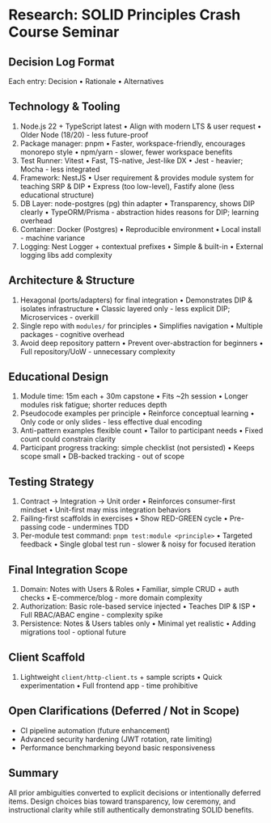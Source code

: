 # Research: SOLID Principles Crash Course Seminar

## Decision Log Format
Each entry: Decision • Rationale • Alternatives

## Technology & Tooling
1. Node.js 22 + TypeScript latest • Align with modern LTS & user request • Older Node (18/20) - less future-proof
2. Package manager: pnpm • Faster, workspace-friendly, encourages monorepo style • npm/yarn - slower, fewer workspace benefits
3. Test Runner: Vitest • Fast, TS-native, Jest-like DX • Jest - heavier; Mocha - less integrated
4. Framework: NestJS • User requirement & provides module system for teaching SRP & DIP • Express (too low-level), Fastify alone (less educational structure)
5. DB Layer: node-postgres (pg) thin adapter • Transparency, shows DIP clearly • TypeORM/Prisma - abstraction hides reasons for DIP; learning overhead
6. Container: Docker (Postgres) • Reproducible environment • Local install - machine variance
7. Logging: Nest Logger + contextual prefixes • Simple & built-in • External logging libs add complexity

## Architecture & Structure
1. Hexagonal (ports/adapters) for final integration • Demonstrates DIP & isolates infrastructure • Classic layered only - less explicit DIP; Microservices - overkill
2. Single repo with `modules/` for principles • Simplifies navigation • Multiple packages - cognitive overhead
3. Avoid deep repository pattern • Prevent over-abstraction for beginners • Full repository/UoW - unnecessary complexity

## Educational Design
1. Module time: 15m each + 30m capstone • Fits ~2h session • Longer modules risk fatigue; shorter reduces depth
2. Pseudocode examples per principle • Reinforce conceptual learning • Only code or only slides - less effective dual encoding
3. Anti-pattern examples flexible count • Tailor to participant needs • Fixed count could constrain clarity
4. Participant progress tracking: simple checklist (not persisted) • Keeps scope small • DB-backed tracking - out of scope

## Testing Strategy
1. Contract → Integration → Unit order • Reinforces consumer-first mindset • Unit-first may miss integration behaviors
2. Failing-first scaffolds in exercises • Show RED-GREEN cycle • Pre-passing code - undermines TDD
3. Per-module test command: `pnpm test:module <principle>` • Targeted feedback • Single global test run - slower & noisy for focused iteration

## Final Integration Scope
1. Domain: Notes with Users & Roles • Familiar, simple CRUD + auth checks • E-commerce/blog - more domain complexity
2. Authorization: Basic role-based service injected • Teaches DIP & ISP • Full RBAC/ABAC engine - complexity spike
3. Persistence: Notes & Users tables only • Minimal yet realistic • Adding migrations tool - optional future

## Client Scaffold
1. Lightweight `client/http-client.ts` + sample scripts • Quick experimentation • Full frontend app - time prohibitive

## Open Clarifications (Deferred / Not in Scope)
- CI pipeline automation (future enhancement)
- Advanced security hardening (JWT rotation, rate limiting)
- Performance benchmarking beyond basic responsiveness

## Summary
All prior ambiguities converted to explicit decisions or intentionally deferred items. Design choices bias toward transparency, low ceremony, and instructional clarity while still authentically demonstrating SOLID benefits.

